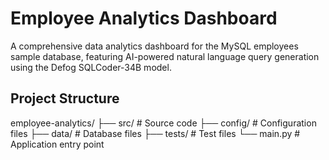 # Employee Analytics Dashboard

A comprehensive data analytics dashboard for the MySQL employees sample database, featuring AI-powered natural language query generation using the Defog SQLCoder-34B model.


## Project Structure

employee-analytics/
├── src/ # Source code
├── config/ # Configuration files
├── data/ # Database files
├── tests/ # Test files
└── main.py # Application entry point